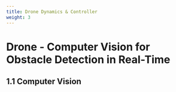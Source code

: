 ```yaml
---
title: Drone Dynamics & Controller
weight: 3
---
```


# Drone - Computer Vision for Obstacle Detection in Real-Time

## 1.1 Computer Vision